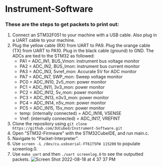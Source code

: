 # Instrument-Software
### These are the steps to get packets to print out:
  1. Connect an STM32F051 to your machine with a USB cable. Also plug in a UART cable to your machine.
  2. Plug the yellow cable (RX) from UART to PA9. Plug the orange cable (TX) from UART to PA10. Plug in the black cable (ground) to GND. The ADCs are tied      to the STM32 as followed:
		- PA1 = ADC_IN1, BUS_Vmon: instrument bus voltage monitor
		- PA2 = ADC_IN2, BUS_Imon: instrument bus current monitor
		- PA3 = ADC_IN3, 5vref_mon: Accurate 5V for ADC monitor
	 	- PA7 = ADC_IN7, SWP_mon: Sweep voltage monitor
	 	- PC0 = ADC_IN10, 2v5_mon: power monitor
	 	- PC1 = ADC_IN11, 3v3_mon: power monitor
	 	- PC2 = ADC_IN12, 5v_mon: power monitor
	 	- PC3 = ADC_IN13, n3v3_mon: power monitor
	 	- PC4 = ADC_IN14, n5v_mon: power monitor
	 	- PC5 = ADC_IN15, 15v_mon: power monitor
	 	- temp: (internally connected) = ADC_IN16, VSENSE
	 	- Vref: (internally connected) = ADC_IN17, VREFINT
  3. Clone the repository using `git clone https://github.com/3UCubed/Instrument-Software.git`
  4. Open "STM32-Firmware" with the STM32CubeIDE, and run main.c.
  5. Navigate to "Packet-Interpreter".
  6. Use `screen -L /dev/cu.usbserial-FT61T5FW 115200` to populate screenlog.0.
  7. Use `make uart` and then `./uart screenlog.0` to see the outputted packets.
![Screen Shot 2022-08-18 at 4 37 37 PM](https://user-images.githubusercontent.com/94400363/185490226-4144273a-c581-47ca-bd33-58f767a845b1.png)
